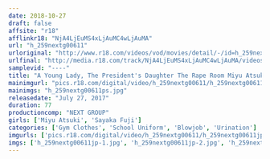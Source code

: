 ```yaml
---
date: 2018-10-27
draft: false
affsite: "r18"
afflinkr18: "NjA4LjEuMS4xLjAuMC4wLjAuMA"
url: "h_259nextg00611"
urloriginal: "http://www.r18.com/videos/vod/movies/detail/-/id=h_259nextg00611"
urlfinal: "http://media.r18.com/track/NjA4LjEuMS4xLjAuMC4wLjAuMA/videos/vod/movies/detail/-/id=h_259nextg00611"
samplevid: "----"
title: "A Young Lady, The President's Daughter The Rape Room Miyu Atsuki"
mainimgurl: "pics.r18.com/digital/video/h_259nextg00611/h_259nextg00611ps.jpg"
mainimgs: "h_259nextg00611ps.jpg"
releasedate: "July 27, 2017"
duration: 77
productioncomp: "NEXT GROUP"
girls: ['Miyu Atsuki', 'Sayaka Fuji']
categories: ['Gym Clothes', 'School Uniform', 'Blowjob', 'Urination']
imgurls: ['pics.r18.com/digital/video/h_259nextg00611/h_259nextg00611jp-1.jpg', 'pics.r18.com/digital/video/h_259nextg00611/h_259nextg00611jp-2.jpg', 'pics.r18.com/digital/video/h_259nextg00611/h_259nextg00611jp-3.jpg', 'pics.r18.com/digital/video/h_259nextg00611/h_259nextg00611jp-4.jpg', 'pics.r18.com/digital/video/h_259nextg00611/h_259nextg00611jp-5.jpg', 'pics.r18.com/digital/video/h_259nextg00611/h_259nextg00611jp-6.jpg', 'pics.r18.com/digital/video/h_259nextg00611/h_259nextg00611jp-7.jpg', 'pics.r18.com/digital/video/h_259nextg00611/h_259nextg00611jp-8.jpg', 'pics.r18.com/digital/video/h_259nextg00611/h_259nextg00611jp-9.jpg', 'pics.r18.com/digital/video/h_259nextg00611/h_259nextg00611jp-10.jpg', 'pics.r18.com/digital/video/h_259nextg00611/h_259nextg00611jp-11.jpg', 'pics.r18.com/digital/video/h_259nextg00611/h_259nextg00611jp-12.jpg', 'pics.r18.com/digital/video/h_259nextg00611/h_259nextg00611jp-13.jpg', 'pics.r18.com/digital/video/h_259nextg00611/h_259nextg00611jp-14.jpg', 'pics.r18.com/digital/video/h_259nextg00611/h_259nextg00611jp-15.jpg', 'pics.r18.com/digital/video/h_259nextg00611/h_259nextg00611jp-16.jpg', 'pics.r18.com/digital/video/h_259nextg00611/h_259nextg00611jp-17.jpg', 'pics.r18.com/digital/video/h_259nextg00611/h_259nextg00611jp-18.jpg', 'pics.r18.com/digital/video/h_259nextg00611/h_259nextg00611jp-19.jpg', 'pics.r18.com/digital/video/h_259nextg00611/h_259nextg00611jp-20.jpg']
imgs: ['h_259nextg00611jp-1.jpg', 'h_259nextg00611jp-2.jpg', 'h_259nextg00611jp-3.jpg', 'h_259nextg00611jp-4.jpg', 'h_259nextg00611jp-5.jpg', 'h_259nextg00611jp-6.jpg', 'h_259nextg00611jp-7.jpg', 'h_259nextg00611jp-8.jpg', 'h_259nextg00611jp-9.jpg', 'h_259nextg00611jp-10.jpg', 'h_259nextg00611jp-11.jpg', 'h_259nextg00611jp-12.jpg', 'h_259nextg00611jp-13.jpg', 'h_259nextg00611jp-14.jpg', 'h_259nextg00611jp-15.jpg', 'h_259nextg00611jp-16.jpg', 'h_259nextg00611jp-17.jpg', 'h_259nextg00611jp-18.jpg', 'h_259nextg00611jp-19.jpg', 'h_259nextg00611jp-20.jpg']
---
```

